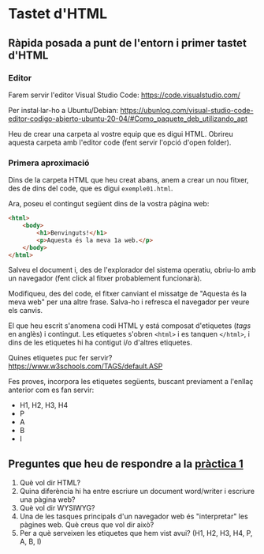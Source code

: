 # Tastet d'HTML

## Ràpida posada a punt de l'entorn i primer tastet d'HTML

### Editor

Farem servir l'editor Visual Studio Code: https://code.visualstudio.com/

Per instal·lar-ho a Ubuntu/Debian: https://ubunlog.com/visual-studio-code-editor-codigo-abierto-ubuntu-20-04/#Como_paquete_deb_utilizando_apt

Heu de crear una carpeta al vostre equip que es digui HTML. Obrireu aquesta carpeta amb l'editor code (fent servir l'opció d'open folder).

### Primera aproximació

Dins de la carpeta HTML que heu creat abans, anem a crear un nou fitxer, des de dins del code, que es digui `exemple01.html`.

Ara, poseu el contingut següent dins de la vostra pàgina web:

```html
<html>
    <body>
        <h1>Benvinguts!</h1>
        <p>Aquesta és la meva 1a web.</p>
    </body>
</html>
```

Salveu el document i, des de l'explorador del sistema operatiu, obriu-lo amb un navegador (fent click al fitxer probablement funcionarà).

Modifiqueu, des del code, el fitxer canviant el missatge de "Aquesta és la meva web" per una altre frase. Salva-ho i refresca el navegador per veure els canvis.

El que heu escrit s'anomena codi HTML y está composat d'etiquetes (*tags* en anglès) i contingut. Les etiquetes s'obren `<html>` i es tanquen `</html>`, i dins de les etiquetes hi ha contigut i/o d'altres etiquetes.

Quines etiquetes puc fer servir? https://www.w3schools.com/TAGS/default.ASP

Fes proves, incorpora les etiquetes següents, buscant previament a l'enllaç anterior com es fan servir:

* H1, H2, H3, H4
* P
* A
* B
* I

## Preguntes que heu de respondre a la [pràctica 1](https://moodle.insjoaquimmir.cat/mod/assign/view.php?id=42051)

1. Què vol dir HTML?
2. Quina diferència hi ha entre escriure un document word/writer i escriure una pàgina web?
3. Què vol dir WYSIWYG?
4. Una de les tasques principals d'un navegador web és "interpretar" les pàgines web. Què creus que vol dir això?
5. Per a què serveixen les etiquetes que hem vist avui? (H1, H2, H3, H4, P, A, B, I)
